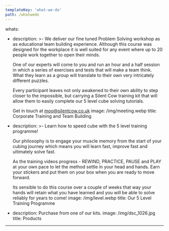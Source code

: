 ```yaml
---
templateKey: 'what-we-do'
path: /whatwedo
---
```

whats:
  - description: >-
      We deliver our fine tuned Problem Solving workshop as as educational team
      building experience. Although this course was designed for the workplace
      it is well suited for any event where up to 20 people work together to
      open their minds.


      One of our experts will come to you and run an hour and a half session in
      which a series of exercises and tests that will make a team think. What
      they learn as a group will translate to their own very intricately
      different puzzles.    


      Every participant leaves not only awakened to their own ability to step
      closer to the impossible, but carrying a Silent Cow training kit that will
      allow them to easily complete our 5 level cube solving tutorials.


      Get in touch at moo@silentcow.co.uk​
    image: /img/meeting.webp
    title: Corporate Training and Team Building
  - description: >-
      Learn how to speed cube with the 5 level training programme!


      Our philosophy is to engage your muscle memory from the start of your
      cubing journey which means you will learn fast, improve fast and
      ultimately solve fast. 


      As the training videos progress - REWIND, PRACTICE, PAUSE and PLAY at your
      own pace to let the method settle in your head and hands. Earn your
      stickers and put them on your box when you are ready to move forward.


      Its sensible to do this course over a couple of weeks that way your hands
      will retain what you have learned and you will be able to solve reliably
      for years to come!
    image: /img/level.webp
    title: Our 5 Level Training Programme
  - description: Purchase from one of our kits.
    image: /img/dsc_1026.jpg
    title: Products
---

